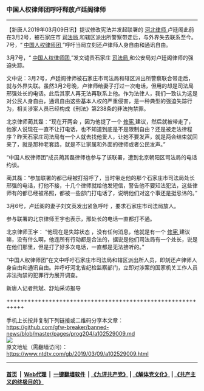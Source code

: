 ### 中国人权律师团呼吁释放卢廷阁律师
------------------------

<div class="post_content" itemprop="articleBody">
 <p>
  【新唐人2019年03月09日讯】提议修改宪法并发起联署的
  <a href="https://www.ntdtv.com/gb/河北律师.htm">
   河北律师
  </a>
  卢廷阁此前在3月2号，被石家庄市
  <a href="https://www.ntdtv.com/gb/司法局.htm">
   司法局
  </a>
  和辖区派出所警察带走后，与外界失去联系至今。7号，“
  <a href="https://www.ntdtv.com/gb/中国人权律师团.htm">
   中国人权律师团
  </a>
  ”呼吁当局立刻还卢律师人身自由和通讯自由。
 </p>
 <p>
  3月7号，“
  <a href="https://www.ntdtv.com/gb/中国人权律师团.htm">
   中国人权律师团
  </a>
  ”发文谴责石家庄
  <a href="https://www.ntdtv.com/gb/司法局.htm">
   司法局
  </a>
  和公安局对卢廷阁律师的强迫失踪。
 </p>
 <p>
  文中说：3月2号，卢廷阁律师被石家庄市司法局和辖区派出所警察联合带走后，就与外界失联。虽然3月2号晚，卢律师给妻子打过一次电话，但用的却是司法局邢强处长的电话。此后其家人再无法再联系上他。作为法律人，我们一致认为这是对公民人身自由，通讯自由这些基本人权的严重侵害，是一种典型的强迫失踪行为，相关涉案人员已经构成《刑法》第238条的非法拘禁罪。
 </p>
 <p>
  北京律师蔺其磊：“现在开两会 ，因为他提了一个
  <a href="https://www.ntdtv.com/gb/修宪.htm">
   修宪
  </a>
  建议，然后就被带走了，他家人说现在一直不让打电话，也不知道到底是不是限制自由？还是被走法律程序？昨天石家庄司法局有一个人就去找他爱人，让她不要发声，就是两会结束就回来了，就是那种老套路，就是不让家属和外面的律师或者公民发声。”
 </p>
 <p>
  “中国人权律师团”成员蔺其磊律师也参与了该联署，遭到北京朝阳区司法局的电话约谈。
 </p>
 <p>
  蔺其磊：“参加联署的都已经被打招呼了，当时带走他的那个石家庄市司法局处长邢强的电话，打他不接，十几个律师就给他发短信，警告他不要知法犯法，这些律师有的都已经被吊照，都被一些部门打电话了，说明他们对这个事还是挺忌讳的。”
 </p>
 <p>
  3月6号，卢廷阁的妻子刘文英发出紧急呼吁 ，要求石家庄市司法局放人。
 </p>
 <p>
  参与联署的北京律师王宇也表示，邢处长的电话一直都打不通。
 </p>
 <p>
  北京律师王宇： “他现在是失踪状态 ，没有任何消息，他就是有一个
  <a href="https://www.ntdtv.com/gb/修宪.htm">
   修宪
  </a>
  建议嘛，没有什么啊，他连所有行动都是合法的，据说是他们司法局有一个处长，说是在他们那里，但是打了好多次电话，一直都是无法接听的。”
 </p>
 <p>
  “中国人权律师团”在文中呼吁石家庄市司法局和辖区派出所人员，即刻还卢律师人身自由和通讯自由。并呼吁河北省纪检监察部门，立即对涉案的国家机关工作人员非法拘禁的犯罪行为展开调查。
 </p>
 <p>
  新唐人记者熊斌、舒灿采访报导
 </p>
 <div class="single_ad">
 </div>
</div>

+++++++++++++++++++++++++++++++++++++++++++++++++++++++++++<br/><br/>
手机上长按并复制下列链接或二维码分享本文章：<br/>
https://github.com/gfw-breaker/banned-news/blob/master/pages/prog204/a102529009.md <br/>
<a href='https://github.com/gfw-breaker/banned-news/blob/master/pages/prog204/a102529009.md'><img src='https://github.com/gfw-breaker/banned-news/blob/master/pages/prog204/a102529009.md.png'/></a> <br/>
原文地址（需翻墙访问）：https://www.ntdtv.com/gb/2019/03/09/a102529009.html


------------------------
#### [首页](https://github.com/gfw-breaker/banned-news/blob/master/README.md) &nbsp;|&nbsp; [Web代理](https://github.com/labour-camp/helloworld) &nbsp;|&nbsp; [一键翻墙软件](https://github.com/gfw-breaker/nogfw/blob/master/README.md) &nbsp;| [《九评共产党》](https://github.com/gfw-breaker/9ping.md/blob/master/README.md#九评之一评共产党是什么) | [《解体党文化》](https://github.com/gfw-breaker/jtdwh.md/blob/master/README.md) | [《共产主义的终极目的》](https://github.com/gfw-breaker/gczydzjmd.md/blob/master/README.md)

